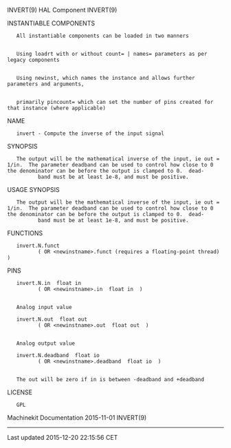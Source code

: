 INVERT(9) HAL Component INVERT(9)

INSTANTIABLE COMPONENTS

       All instantiable components can be loaded in two manners


       Using loadrt with or without count= | names= parameters as per legacy components


       Using newinst, which names the instance and allows further parameters and arguments,


       primarily pincount= which can set the number of pins created for that instance (where applicable)

NAME

       invert - Compute the inverse of the input signal

SYNOPSIS

       The output will be the mathematical inverse of the input, ie out = 1/in.  The parameter deadband can be used to control how close to 0 the denominator can be before the output is clamped to 0.  dead‐
              band must be at least 1e-8, and must be positive.

USAGE SYNOPSIS

       The output will be the mathematical inverse of the input, ie out = 1/in.  The parameter deadband can be used to control how close to 0 the denominator can be before the output is clamped to 0.  dead‐
              band must be at least 1e-8, and must be positive.

FUNCTIONS

       invert.N.funct
              ( OR <newinstname>.funct (requires a floating-point thread) )

PINS

       invert.N.in  float in
              ( OR <newinstname>.in  float in  )


       Analog input value

       invert.N.out  float out
              ( OR <newinstname>.out  float out  )


       Analog output value

       invert.N.deadband  float io
              ( OR <newinstname>.deadband  float io  )


       The out will be zero if in is between -deadband and +deadband

LICENSE

       GPL

Machinekit Documentation 2015-11-01 INVERT(9)

------------------------------------------------------------------------

Last updated 2015-12-20 22:15:56 CET


